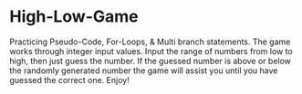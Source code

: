 # High-Low-Game
Practicing Pseudo-Code, For-Loops, &amp; Multi branch statements. The game works through integer input values. Input the range of numbers from low to high, then just guess the number. If the guessed number is above or below the randomly generated number the game will assist you until you have guessed the correct one. Enjoy!

